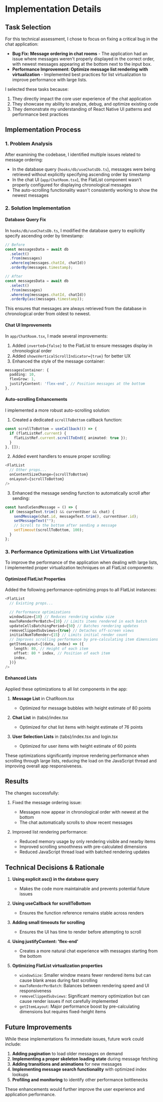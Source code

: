 # Implementation Details

## Task Selection

For this technical assessment, I chose to focus on fixing a critical bug in the chat application:

- **Bug Fix: Message ordering in chat rooms** - The application had an issue where messages weren't properly displayed in the correct order, with newest messages appearing at the bottom next to the input box.
- **Performance Improvement: Optimize message list rendering with virtualization** - Implemented best practices for list virtualization to improve performance with large lists.

I selected these tasks because:

1. They directly impact the core user experience of the chat application
2. They showcase my ability to analyze, debug, and optimize existing code
3. They demonstrate my understanding of React Native UI patterns and performance best practices

## Implementation Process

### 1. Problem Analysis

After examining the codebase, I identified multiple issues related to message ordering:

- In the database query (`hooks/db/useChatsDb.ts`), messages were being retrieved without explicitly specifying ascending order by timestamp
- In the chat UI (`app/ChatRoom.tsx`), the FlatList component wasn't properly configured for displaying chronological messages
- The auto-scrolling functionality wasn't consistently working to show the newest messages

### 2. Solution Implementation

#### Database Query Fix

In `hooks/db/useChatsDb.ts`, I modified the database query to explicitly specify ascending order by timestamp:

```typescript
// Before
const messagesData = await db
  .select()
  .from(messages)
  .where(eq(messages.chatId, chatId))
  .orderBy(messages.timestamp);

// After
const messagesData = await db
  .select()
  .from(messages)
  .where(eq(messages.chatId, chatId))
  .orderBy(asc(messages.timestamp));
```

This ensures that messages are always retrieved from the database in chronological order from oldest to newest.

#### Chat UI Improvements

In `app/ChatRoom.tsx`, I made several improvements:

1. Added `inverted={false}` to the FlatList to ensure messages display in chronological order
2. Added `showsVerticalScrollIndicator={true}` for better UX
3. Enhanced the style of the message container:

```typescript
messagesContainer: {
  padding: 10,
  flexGrow: 1,
  justifyContent: 'flex-end', // Position messages at the bottom
},
```

#### Auto-scrolling Enhancements

I implemented a more robust auto-scrolling solution:

1. Created a dedicated `scrollToBottom` callback function:

```typescript
const scrollToBottom = useCallback(() => {
  if (flatListRef.current) {
    flatListRef.current.scrollToEnd({ animated: true });
  }
}, []);
```

2. Added event handlers to ensure proper scrolling:

```typescript
<FlatList
  // Other props...
  onContentSizeChange={scrollToBottom}
  onLayout={scrollToBottom}
/>
```

3. Enhanced the message sending function to automatically scroll after sending:

```typescript
const handleSendMessage = () => {
  if (messageText.trim() && currentUser && chat) {
    sendMessage(chat.id, messageText.trim(), currentUser.id);
    setMessageText("");
    // Scroll to the bottom after sending a message
    setTimeout(scrollToBottom, 100);
  }
};
```

### 3. Performance Optimizations with List Virtualization

To improve the performance of the application when dealing with large lists, I implemented proper virtualization techniques on all FlatList components:

#### Optimized FlatList Properties

Added the following performance-optimizing props to all FlatList instances:

```typescript
<FlatList
  // Existing props...

  // Performance optimizations
  windowSize={10} // Reduces rendering window size
  maxToRenderPerBatch={10} // Limits items rendered in each batch
  updateCellsBatchingPeriod={50} // Batches rendering updates
  removeClippedSubviews={true} // Detaches off-screen views
  initialNumToRender={15} // Limits initial render count
  // Improves scrolling performance by pre-calculating item dimensions
  getItemLayout={(data, index) => ({
    length: 80, // Height of each item
    offset: 80 * index, // Position of each item
    index,
  })}
/>
```

#### Enhanced Lists

Applied these optimizations to all list components in the app:

1. **Message List** in ChatRoom.tsx

   - Optimized for message bubbles with height estimate of 80 points

2. **Chat List** in (tabs)/index.tsx

   - Optimized for chat list items with height estimate of 76 points

3. **User Selection Lists** in (tabs)/index.tsx and login.tsx
   - Optimized for user items with height estimate of 60 points

These optimizations significantly improve rendering performance when scrolling through large lists, reducing the load on the JavaScript thread and improving overall app responsiveness.

## Results

The changes successfully:

1. Fixed the message ordering issue:

   - Messages now appear in chronological order with newest at the bottom
   - The chat automatically scrolls to show recent messages

2. Improved list rendering performance:
   - Reduced memory usage by only rendering visible and nearby items
   - Improved scrolling smoothness with pre-calculated dimensions
   - Reduced JavaScript thread load with batched rendering updates

## Technical Decisions & Rationale

1. **Using explicit asc() in the database query**

   - Makes the code more maintainable and prevents potential future issues

2. **Using useCallback for scrollToBottom**

   - Ensures the function reference remains stable across renders

3. **Adding small timeouts for scrolling**

   - Ensures the UI has time to render before attempting to scroll

4. **Using justifyContent: 'flex-end'**

   - Creates a more natural chat experience with messages starting from the bottom

5. **Optimizing FlatList virtualization properties**
   - `windowSize`: Smaller window means fewer rendered items but can cause blank areas during fast scrolling
   - `maxToRenderPerBatch`: Balances between rendering speed and UI responsiveness
   - `removeClippedSubviews`: Significant memory optimization but can cause render issues if not carefully implemented
   - `getItemLayout`: Major performance boost by pre-calculating dimensions but requires fixed-height items

## Future Improvements

While these implementations fix immediate issues, future work could include:

1. **Adding pagination** to load older messages on demand
2. **Implementing a proper skeleton loading state** during message fetching
3. **Adding transitions and animations** for new messages
4. **Implementing message search functionality** with optimized index lookups
5. **Profiling and monitoring** to identify other performance bottlenecks

These enhancements would further improve the user experience and application performance.
